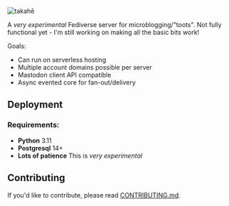 ![takahē](static/img/logo-128.png)

A *very experimental* Fediverse server for microblogging/"toots". Not fully functional yet - I'm still working on making all the basic bits work!

Goals:

* Can run on serverless hosting
* Multiple account domains possible per server
* Mastodon client API compatible
* Async evented core for fan-out/delivery


## Deployment

### Requirements:

- **Python** 3.11
- **Postgresql** 14+
- **Lots of patience** This is *very experimental*

## Contributing

If you'd like to contribute, please read [CONTRIBUTING.md](./CONTRIBUTING.md).
